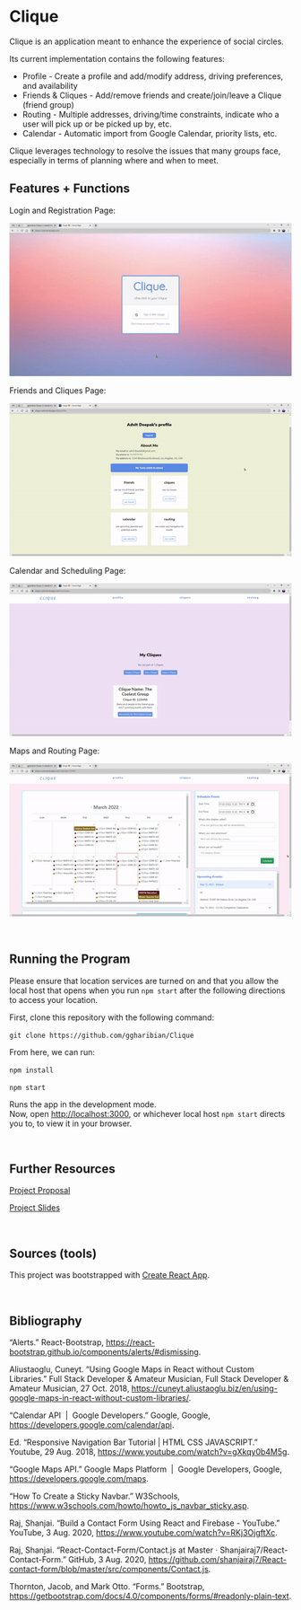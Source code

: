 # Clique

Clique is an application meant to enhance the experience of social circles.

Its current implementation contains the following features:

* Profile - Create a profile and add/modify address, driving preferences, and availability
* Friends & Cliques - Add/remove friends and create/join/leave a Clique (friend group)
* Routing - Multiple addresses, driving/time constraints, indicate who a user will pick up or be picked up by, etc.
* Calendar - Automatic import from Google Calendar, priority lists, etc.

Clique leverages technology to resolve the issues that many groups face,
especially in terms of planning where and when to meet.

## Features + Functions

Login and Registration Page: 

![Login](./auxmedia/reg-demo.gif)

Friends and Cliques Page: 

![Join](./auxmedia/join-demo.gif)

Calendar and Scheduling Page: 

![Cal](./auxmedia/cal-demo.gif)

Maps and Routing Page: 

![Map](./auxmedia/map-demo.gif)

&nbsp;&nbsp;

## Running the Program

Please ensure that location services are turned on and that you allow the local host that opens when you run `npm start` after the following directions to access your location.

First, clone this repository with the following command:

`git clone https://github.com/ggharibian/Clique`

From here, we can run:

`npm install`

`npm start`

Runs the app in the development mode.\
Now, open [http://localhost:3000](http://localhost:3000), or whichever local host `npm start` directs you to, to view it in your browser.

&nbsp;&nbsp;

## Further Resources

[Project Proposal](https://docs.google.com/document/d/1K-f6SdqdyJ3yzxbiAFyreZ2cZy3pWdi0vsIUpSTLwv8/edit?usp=sharing)

[Project Slides](https://docs.google.com/presentation/d/1ZA4glt8DjXkK76I6f4x71AkWuDspXHnTVAT1rjyctOA/edit?usp=sharing)

&nbsp;&nbsp;

## Sources (tools)

This project was bootstrapped with [Create React App](https://github.com/facebook/create-react-app).

&nbsp;&nbsp;

## Bibliography

“Alerts.” React-Bootstrap, https://react-bootstrap.github.io/components/alerts/#dismissing.

Aliustaoglu, Cuneyt. “Using Google Maps in React without Custom Libraries.” Full Stack Developer &amp; Amateur Musician, Full Stack Developer &amp; Amateur Musician, 27 Oct. 2018, https://cuneyt.aliustaoglu.biz/en/using-google-maps-in-react-without-custom-libraries/. 

“Calendar API &nbsp;|&nbsp; Google Developers.” Google, Google, https://developers.google.com/calendar/api. 

Ed. “Responsive Navigation Bar Tutorial | HTML CSS JAVASCRIPT.” Youtube, 29 Aug. 2018, https://www.youtube.com/watch?v=gXkqy0b4M5g. 

“Google Maps API.” Google Maps Platform &nbsp;|&nbsp; Google Developers, Google, https://developers.google.com/maps. 

“How To Create a Sticky Navbar.” W3Schools, https://www.w3schools.com/howto/howto_js_navbar_sticky.asp. 

Raj, Shanjai. “Build a Contact Form Using React and Firebase - YouTube.” YouTube, 3 Aug. 2020, https://www.youtube.com/watch?v=RKj3OjgftXc. 

Raj, Shanjai. “React-Contact-Form/Contact.js at Master · Shanjairaj7/React-Contact-Form.” GitHub, 3 Aug. 2020, https://github.com/shanjairaj7/React-contact-form/blob/master/src/components/Contact.js. 

Thornton, Jacob, and Mark Otto. “Forms.” Bootstrap, https://getbootstrap.com/docs/4.0/components/forms/#readonly-plain-text. 

&nbsp;&nbsp;
